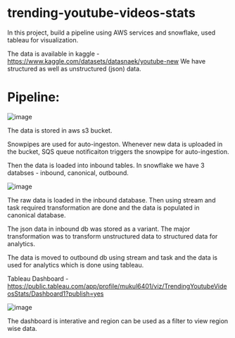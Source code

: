 # trending-youtube-videos-stats

In this project, build a pipeline using AWS services and snowflake, used tableau for visualization.

The data is available in kaggle - https://www.kaggle.com/datasets/datasnaek/youtube-new
We have structured as well as unstructured (json) data.

# Pipeline:

![image](https://user-images.githubusercontent.com/83829614/211152878-495f1d10-227b-441b-8e04-fe9c6ec2952d.png)

The data is stored in aws s3 bucket.

Snowpipes are used for auto-ingeston. Whenever new data is uploaded in the bucket, SQS queue notificaiton triggers the snowpipe for auto-ingestion.

Then the data is loaded into inbound tables. In snowflake we have 3 databses - inbound, canonical, outbound.

![image](https://user-images.githubusercontent.com/83829614/211152888-c180702b-d712-4df0-bf76-74dec416accc.png)

The raw data is loaded in the inbound database. Then using stream and task required transformation are done and the data is populated in canonical database.

The json data in inbound db was stored as a variant. The major transformation was to transform unstructured data to structured data for analytics.

The data is moved to outbound db using stream and task and the data is used for analytics which is done using tableau.

Tableau Dashboard - https://public.tableau.com/app/profile/mukul6401/viz/TrendingYoutubeVideosStats/Dashboard1?publish=yes

![image](https://user-images.githubusercontent.com/83829614/211151748-379f573a-20ac-42be-a318-8556d55f8f34.png)

The dashboard is interative and region can be used as a filter to view region wise data.

